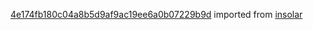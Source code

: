 [4e174fb180c04a8b5d9af9ac19ee6a0b07229b9d](https://github.com/insolar/insolar/commit/4e174fb180c04a8b5d9af9ac19ee6a0b07229b9d) imported from [insolar](https://github.com/insolar/insolar)
